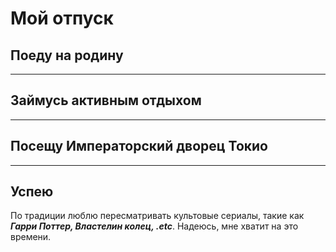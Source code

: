 # Мой отпуск

## Поеду на родину

---
## Займусь активным отдыхом

---
## Посещу **__Императорский дворец Токио__**

---
## Успею
По традиции люблю пересматривать культовые сериалы, такие как *__Гарри Поттер, Властелин колец, .etc__*. Надеюсь, мне хватит на это времени.